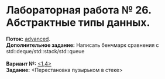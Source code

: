 ﻿# Лабораторная работа № 26. Абстрактные типы данных.
**Поток:** <ins>advanced</ins>.</br>**Дополнительное задание:** Написать бенчмарк сравнения с std::deque/std::stack/std::queue</br></br>**Вариант №:** <ins><1,4></ins></br>**Задание:** <Перестановка пузырьком в стеке>
